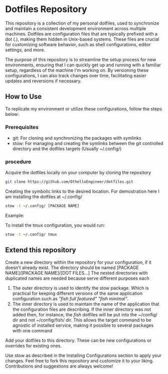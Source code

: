 # Dotfiles Repository
This repository is a collection of my personal dotfiles, used to synchronize and maintain a consistent development environment across multiple machines. Dotfiles are configuration files that are typically prefixed with a dot (.), making them hidden in Unix-based systems. These files are crucial for customizing software behavior, such as shell configurations, editor settings, and more.

The purpose of this repository is to streamline the setup process for new environments, ensuring that I can quickly get up and running with a familiar setup, regardless of the machine I'm working on. By versioning these configurations, I can also track changes over time, facilitating easier updates and reversions if necessary.

## How to Use
To replicate my environment or utilize these configurations, follow the steps below:

### Prerequisites
- git: For cloning and synchronizing the packages with symlinks
- stow: For managing and creating the symlinks between the git controlled directory and the dotfiles targets (Usually ~/.config/)
### procedure 
Acquire the dotfiles locally on your computer by cloning the repository

```bash
git clone https://github.com/OthelloEngineer/dotfiles.git
```

Creating the symbolic links to the desired location. For demostration here I am installing the dotfiles at ~/.config/

```bash
stow -t ~/.config/ [PACKAGE NAME]
```

Example:

To install the tmux configuration, you would run:

```bash
stow -t ~/.config/ tmux 
```

## Extend this repository

Create a new directory within the repository for your configuration, if it doesn't already exist.
The directory should be named [PACKAGE NAME]/[PACKAGE NAME]/[DOT FILES...]
The nested directories with duplicated names are needed because serve different purposes each
1. The outer directory is used to identify the stow package. Which is practical for keeping different versions of the same application configuration such as *"fish full featured"* *"fish minimal"*.
2. The inner directory is used to maintain the name of the application that the configuration files are describing. If the inner directory was not added then, for instance, the *fish* dotfiles will be put into the ~/config/ dir and not ~/config/fish/ dir. This allows the target command to be agnostic of installed service, making it possible to several packages with one command 

Add your dotfiles to this directory. These can be new configurations or overrides for existing ones.

Use stow as described in the Installing Configurations section to apply your changes.
Feel free to fork this repository and customize it to your liking. Contributions and suggestions are always welcome!
